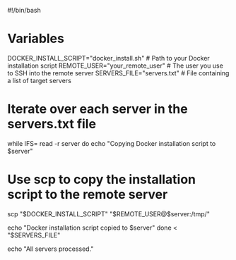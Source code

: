 #!/bin/bash

# Variables
DOCKER_INSTALL_SCRIPT="docker_install.sh"  # Path to your Docker installation script
REMOTE_USER="your_remote_user"               # The user you use to SSH into the remote server
SERVERS_FILE="servers.txt"                   # File containing a list of target servers

# Iterate over each server in the servers.txt file
while IFS= read -r server
do
  echo "Copying Docker installation script to $server"

  # Use scp to copy the installation script to the remote server
  scp "$DOCKER_INSTALL_SCRIPT" "$REMOTE_USER@$server:/tmp/"

  echo "Docker installation script copied to $server"
done < "$SERVERS_FILE"

echo "All servers processed."
